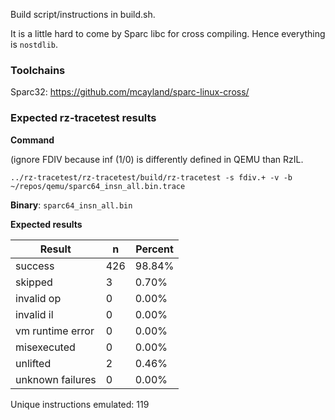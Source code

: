 Build script/instructions in build.sh.

It is a little hard to come by Sparc libc for cross compiling.
Hence everything is `nostdlib`.

### Toolchains

Sparc32: https://github.com/mcayland/sparc-linux-cross/

### Expected rz-tracetest results

**Command**

(ignore FDIV because inf (1/0) is differently defined in QEMU than RzIL.

```
../rz-tracetest/rz-tracetest/build/rz-tracetest -s fdiv.+ -v -b ~/repos/qemu/sparc64_insn_all.bin.trace
```

**Binary**: `sparc64_insn_all.bin`

**Expected results**

| Result               | n   | Percent  |
|----------------------|-----|----------|
|              success | 426 |   98.84% |
|              skipped | 3   |    0.70% |
|           invalid op | 0   |    0.00% |
|           invalid il | 0   |    0.00% |
|     vm runtime error | 0   |    0.00% |
|          misexecuted | 0   |    0.00% |
|             unlifted | 2   |    0.46% |
|     unknown failures | 0   |    0.00% |

Unique instructions emulated: 119
